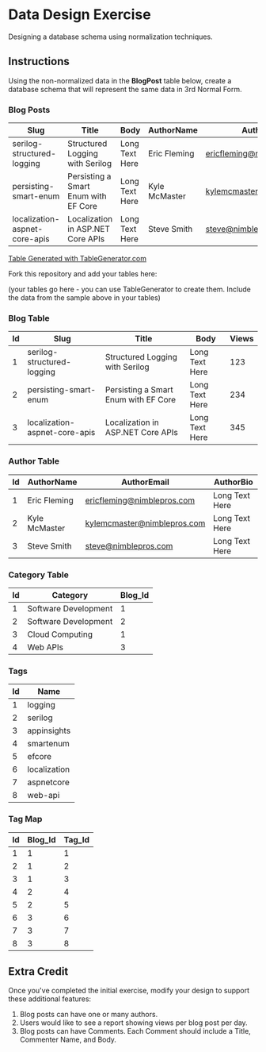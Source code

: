 # Data Design Exercise

Designing a database schema using normalization techniques.

## Instructions

Using the non-normalized data in the **BlogPost** table below, create a database schema that will represent the same data in 3rd Normal Form.

### Blog Posts

| Slug                          | Title                                | Body           | AuthorName    | AuthorEmail                 | AuthorBio      | Category1            | Category2       | Tags                            | Views |
|-------------------------------|--------------------------------------|----------------|---------------|-----------------------------|----------------|----------------------|-----------------|---------------------------------|-------|
| serilog-structured-logging    | Structured Logging with Serilog      | Long Text Here | Eric Fleming  | ericfleming@nimblepros.com  | Long Text Here | Software Development | Cloud Computing | logging,serilog,appinsights     | 123   |
| persisting-smart-enum         | Persisting a Smart Enum with EF Core | Long Text Here | Kyle McMaster | kylemcmaster@nimblepros.com | Long Text Here | Software Development | null            | smartenum,efcore                | 234   |
| localization-aspnet-core-apis | Localization in ASP.NET Core APIs    | Long Text Here | Steve Smith   | steve@nimblepros.com        | Long Text Here | Software Development | Web APIs        | localization,aspnetcore,web-api | 345   |

[Table Generated with TableGenerator.com](https://www.tablesgenerator.com/markdown_tables#)

Fork this repository and add your tables here:

(your tables go here - you can use TableGenerator to create them. Include the data from the sample above in your tables)

### Blog Table
| Id | Slug                          | Title                                | Body           | Views |
|----|-------------------------------|--------------------------------------|----------------|-------|
| 1  | serilog-structured-logging    | Structured Logging with Serilog      | Long Text Here | 123   |
| 2  | persisting-smart-enum         | Persisting a Smart Enum with EF Core | Long Text Here | 234   |
| 3  | localization-aspnet-core-apis | Localization in ASP.NET Core APIs    | Long Text Here | 345   |

### Author Table
| Id | AuthorName    | AuthorEmail                 | AuthorBio      |
|----|---------------|-----------------------------|----------------|
| 1  | Eric Fleming  | ericfleming@nimblepros.com  | Long Text Here |
| 2  | Kyle McMaster | kylemcmaster@nimblepros.com | Long Text Here |
| 3  | Steve Smith   | steve@nimblepros.com        | Long Text Here |

### Category Table
| Id | Category             | Blog_Id |
|----|----------------------|---------|
| 1  | Software Development | 1       |
| 2  | Software Development | 2       |
| 3  | Cloud Computing      | 1       |
| 4  | Web APIs             | 3       |

### Tags
| Id | Name         |
|----|--------------|
| 1  | logging      |
| 2  | serilog      |
| 3  | appinsights  |
| 4  | smartenum    |
| 5  | efcore       |
| 6  | localization |
| 7  | aspnetcore   |
| 8  | web-api      |

### Tag Map
| Id | Blog_Id | Tag_Id |
|----|---------|--------|
| 1  | 1       | 1      |
| 2  | 1       | 2      |
| 3  | 1       | 3      |
| 4  | 2       | 4      |
| 5  | 2       | 5      |
| 6  | 3       | 6      |
| 7  | 3       | 7      |
| 8  | 3       | 8      |



## Extra Credit

Once you've completed the initial exercise, modify your design to support these additional features:

1. Blog posts can have one or many authors.
2. Users would like to see a report showing views per blog post per day.
3. Blog posts can have Comments. Each Comment should include a Title, Commenter Name, and Body.

